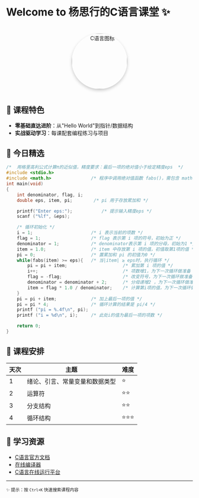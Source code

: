 
# Welcome to 杨思行的C语言课堂 ✨

<div style="text-align: center; margin: 40px 0;">
    <img src="https://ts1.tc.mm.bing.net/th/id/R-C.9a864b6b5a4df041d6fddd72b6e12455?rik=ehi3u30l1%2fPx%2fQ&riu=http%3a%2f%2fwww.w3schools.cn%2fwp-content%2fuploads%2fc%2fc-logo.png&ehk=ZIVUd12vPYpOwaMUCTzsLkK8aukj5cnzsRADTdxoKfM%3d&risl=&pid=ImgRaw&r=0" alt="C语言图标" width="150" style="border-radius: 50%; box-shadow: 0 4px 8px rgba(0,0,0,0.2);">
</div>

## 🚀 课程特色
- **零基础直达进阶**：从"Hello World"到指针/数据结构  
- **实战驱动学习**：每课配套编程练习与项目  

## 🎯 今日精选
```c
/*  用格里高利公式计算π的近似值，精度要求：最后一项的绝对值小于给定精度eps  */
#include <stdio.h>
#include <math.h>        		/* 程序中调用绝对值函数 fabs()，需包含 math.h */
int main(void)
{
    int denominator, flag, i; 
    double eps, item, pi;        /* pi 用于存放累加和 */

    printf("Enter eps:");   		/* 提示输入精度eps */
    scanf ("%lf", &eps);

    /* 循环初始化 */
    i = 1;              		/* i 表示当前的项数 */
    flag = 1;              		/* flag 表示第 i 项的符号，初始为正 */
    denominator = 1;      		/* denominator表示第 i 项的分母，初始为1 */
    item = 1.0;         		/* item 中存放第 i 项的值，初值取第1项的值 */
    pi = 0;                		/* 置累加和 pi 的初值为0 */
    while(fabs(item) >= eps){   /* 当|item| ≥ eps时，执行循环 */
        pi = pi + item;         			/* 累加第 i 项的值 */
        i++;          						/* 项数增1，为下一次循环做准备 */
        flag = -flag;              			/* 改变符号，为下一次循环做准备 */
        denominator = denominator + 2;  	/* 分母递增2 ，为下一次循环做准备 */
        item = flag * 1.0 / denominator; 	/* 计算第i项的值，为下一次循环做准备 */
    }
    pi = pi + item;            	/* 加上最后一项的值 */
    pi = pi * 4;               	/* 循环计算的结果是 pi/4 */
    printf ("pi = %.4f\n", pi);
    printf ("i = %d\n", i); 	/* 此处i的值为最后一项的项数 */

    return 0;
}
```

## 📅 课程安排
| 天次 | 主题                  | 难度 |
|------|-----------------------|------|
| 1    | 绪论、引言、常量变量和数据类型   | ⭐    |
| 2    | 运算符           | ⭐⭐  |
| 3    | 分支结构        | ⭐⭐ |
| 4    | 循环结构          | ⭐⭐⭐ |

## 📌 学习资源
- [C语言官方文档](https://devdocs.io/c/)
- [在线编译器](https://godbolt.org/)
- [C语言在线运行平台](https://www.onlinegdb.com/)

<hr>

<small>✨ 提示：按 `Ctrl+K` 快速搜索课程内容</small>

